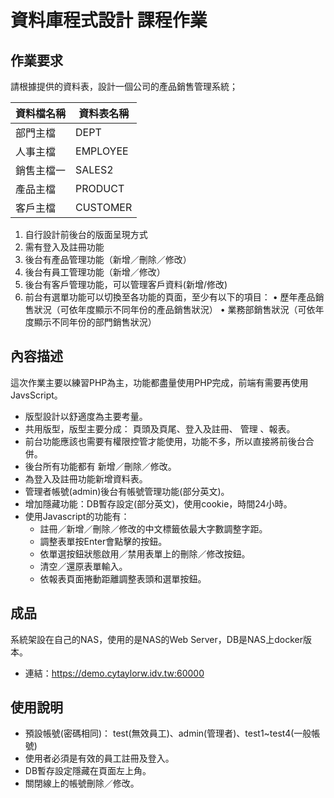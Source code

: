 # 資料庫程式設計 課程作業

## 作業要求
請根據提供的資料表，設計一個公司的產品銷售管理系統；

|資料檔名稱|資料表名稱|
|---------|---------|
|部門主檔	|DEPT|
|人事主檔	|EMPLOYEE|
|銷售主檔一	|SALES2|
|產品主檔	|PRODUCT|
|客戶主檔	|CUSTOMER|
1.	自行設計前後台的版面呈現方式
2.	需有登入及註冊功能
3.	後台有產品管理功能（新增／刪除／修改）
4.	後台有員工管理功能（新增／修改）
5.	後台有客戶管理功能，可以管理客戶資料(新增/修改)
6.	前台有選單功能可以切換至各功能的頁面，至少有以下的項目：
•	歷年產品銷售狀況（可依年度顯示不同年份的產品銷售狀況）
•	業務部銷售狀況（可依年度顯示不同年份的部門銷售狀況）

## 內容描述
這次作業主要以練習PHP為主，功能都盡量使用PHP完成，前端有需要再使用JavsScript。

* 版型設計以舒適度為主要考量。
* 共用版型，版型主要分成： 頁頭及頁尾、登入及註冊、 管理 、報表。
* 前台功能應該也需要有權限控管才能使用，功能不多，所以直接將前後台合併。
* 後台所有功能都有 新增／刪除／修改。
* 為登入及註冊功能新增資料表。
* 管理者帳號(admin)後台有帳號管理功能(部分英文)。
* 增加隱藏功能：DB暫存設定(部分英文)，使用cookie，時間24小時。
* 使用Javascript的功能有：
    - 註冊／新增／刪除／修改的中文標籤依最大字數調整字距。
    - 調整表單按Enter會點擊的按鈕。
    - 依單選按鈕狀態啟用／禁用表單上的刪除／修改按鈕。
    - 清空／還原表單輸入。
    - 依報表頁面捲動距離調整表頭和選單按鈕。

## 成品
系統架設在自己的NAS，使用的是NAS的Web Server，DB是NAS上docker版本。
- 連結：<https://demo.cytaylorw.idv.tw:60000>

## 使用說明
- 預設帳號(密碼相同)： test(無效員工)、admin(管理者)、test1~test4(一般帳號)
- 使用者必須是有效的員工註冊及登入。
- DB暫存設定隱藏在頁面左上角。
- 關閉線上的帳號刪除／修改。